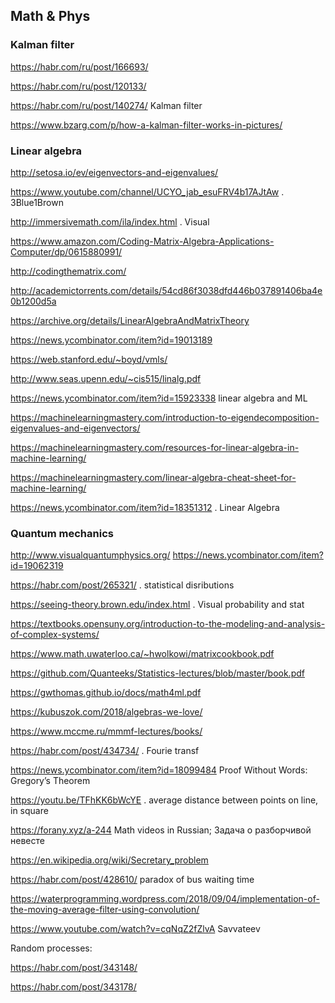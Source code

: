 ## Math & Phys

### Kalman filter

<https://habr.com/ru/post/166693/> 

<https://habr.com/ru/post/120133/>

<https://habr.com/ru/post/140274/>  Kalman filter 

<https://www.bzarg.com/p/how-a-kalman-filter-works-in-pictures/>

### Linear algebra

<http://setosa.io/ev/eigenvectors-and-eigenvalues/>

<https://www.youtube.com/channel/UCYO_jab_esuFRV4b17AJtAw> .  3Blue1Brown

<http://immersivemath.com/ila/index.html> .  Visual

<https://www.amazon.com/Coding-Matrix-Algebra-Applications-Computer/dp/0615880991/>

<http://codingthematrix.com/>

<http://academictorrents.com/details/54cd86f3038dfd446b037891406ba4e0b1200d5a>

<https://archive.org/details/LinearAlgebraAndMatrixTheory>
 
<https://news.ycombinator.com/item?id=19013189>

<https://web.stanford.edu/~boyd/vmls/>

<http://www.seas.upenn.edu/~cis515/linalg.pdf>

<https://news.ycombinator.com/item?id=15923338> linear algebra and ML

<https://machinelearningmastery.com/introduction-to-eigendecomposition-eigenvalues-and-eigenvectors/>

<https://machinelearningmastery.com/resources-for-linear-algebra-in-machine-learning/>

<https://machinelearningmastery.com/linear-algebra-cheat-sheet-for-machine-learning/>

<https://news.ycombinator.com/item?id=18351312> .  Linear Algebra

### Quantum mechanics
<http://www.visualquantumphysics.org/>
<https://news.ycombinator.com/item?id=19062319>


<https://habr.com/post/265321/> . statistical disributions

<https://seeing-theory.brown.edu/index.html> . Visual probability and stat

<https://textbooks.opensuny.org/introduction-to-the-modeling-and-analysis-of-complex-systems/>

<https://www.math.uwaterloo.ca/~hwolkowi/matrixcookbook.pdf>

https://github.com/Quanteeks/Statistics-lectures/blob/master/book.pdf

<https://gwthomas.github.io/docs/math4ml.pdf>

<https://kubuszok.com/2018/algebras-we-love/>

<https://www.mccme.ru/mmmf-lectures/books/>

<https://habr.com/post/434734/> . Fourie transf

<https://news.ycombinator.com/item?id=18099484> Proof Without Words: Gregory’s Theorem

<https://youtu.be/TFhKK6bWcYE> . average distance between points on line, in square

<https://forany.xyz/a-244> Math videos in Russian;  Задача о разборчивой невесте

<https://en.wikipedia.org/wiki/Secretary_problem>

<https://habr.com/post/428610/> paradox of bus waiting time

<https://waterprogramming.wordpress.com/2018/09/04/implementation-of-the-moving-average-filter-using-convolution/>


<https://www.youtube.com/watch?v=cqNqZ2fZlvA> Savvateev


Random processes:

https://habr.com/post/343148/

https://habr.com/post/343178/

